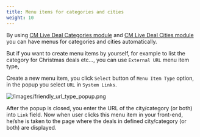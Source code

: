 ```yaml
---
title: Menu items for categories and cities
weight: 10
---
```

By using [CM Live Deal Categories module](/catmodule/) and [CM Live Deal Cities module](/cm-live-deal-cities-module/) you can have menus for categories and cities automatically.

But if you want to create menu items by yourself, for example to list the category for Christmas deals etc..., you can use `External URL` menu item type,

Create a new menu item, you click `Select` button of `Menu Item Type` option, in the popup you select `URL` in `System Links`.

![/images/friendly_url_type_popup.png](/images/friendly_url_type_popup.png)

After the popup is closed, you enter the URL of the city/category (or both) into `Link` field. Now when user clicks this menu item in your front-end, he/she is taken to the page where the deals in defined city/category (or both) are displayed.